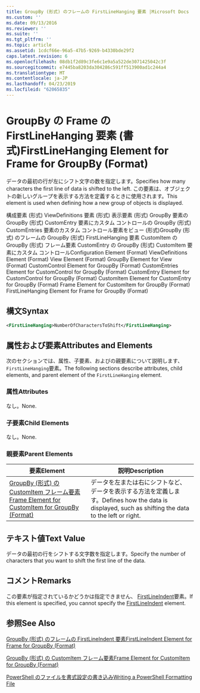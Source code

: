 ```yaml
---
title: GroupBy (形式) のフレームの FirstLineHanging 要素 |Microsoft Docs
ms.custom: ''
ms.date: 09/13/2016
ms.reviewer: ''
ms.suite: ''
ms.tgt_pltfrm: ''
ms.topic: article
ms.assetid: 1cdcf66e-96a5-47b5-9269-b4330bde29f2
caps.latest.revision: 6
ms.openlocfilehash: 08db1f2d89c3fe6c1e9a5a522de3071425042c3f
ms.sourcegitcommit: e7445ba8203da304286c591ff513900ad1c244a4
ms.translationtype: MT
ms.contentlocale: ja-JP
ms.lasthandoff: 04/23/2019
ms.locfileid: "62065835"
---
```

# <a name="firstlinehanging-element-for-frame-for-groupby-format"></a><span data-ttu-id="c3529-102">GroupBy の Frame の FirstLineHanging 要素 (書式)</span><span class="sxs-lookup"><span data-stu-id="c3529-102">FirstLineHanging Element for Frame for GroupBy (Format)</span></span>

<span data-ttu-id="c3529-103">データの最初の行が左にシフト文字の数を指定します。</span><span class="sxs-lookup"><span data-stu-id="c3529-103">Specifies how many characters the first line of data is shifted to the left.</span></span> <span data-ttu-id="c3529-104">この要素は、オブジェクトの新しいグループを表示する方法を定義するときに使用されます。</span><span class="sxs-lookup"><span data-stu-id="c3529-104">This element is used when defining how a new group of objects is displayed.</span></span>

<span data-ttu-id="c3529-105">構成要素 (形式) ViewDefinitions 要素 (形式) 表示要素 (形式) GroupBy 要素の GroupBy (形式) CustomEntry 要素にカスタム コントロールの GroupBy (形式) CustomEntries 要素のカスタム コントロール要素をビュー (形式)GroupBy (形式) のフレームの GroupBy (形式) FirstLineHanging 要素 CustomItem の GroupBy (形式) フレーム要素 CustomEntry の GroupBy (形式) CustomItem 要素にカスタム コントロール</span><span class="sxs-lookup"><span data-stu-id="c3529-105">Configuration Element (Format) ViewDefinitions Element (Format) View Element (Format) GroupBy Element for View (Format) CustomControl Element for GroupBy (Format) CustomEntries Element for CustomControl for GroupBy (Format) CustomEntry Element for CustomControl for GroupBy (Format) CustomItem Element for CustomEntry for GroupBy (Format) Frame Element for CustomItem for GroupBy (Format) FirstLineHanging Element for Frame for GroupBy (Format)</span></span>

## <a name="syntax"></a><span data-ttu-id="c3529-106">構文</span><span class="sxs-lookup"><span data-stu-id="c3529-106">Syntax</span></span>

```xml
<FirstLineHanging>NumberOfCharactersToShift</FirstLineHanging>
```

## <a name="attributes-and-elements"></a><span data-ttu-id="c3529-107">属性および要素</span><span class="sxs-lookup"><span data-stu-id="c3529-107">Attributes and Elements</span></span>

<span data-ttu-id="c3529-108">次のセクションでは、属性、子要素、およびの親要素について説明します、`FirstLineHanging`要素。</span><span class="sxs-lookup"><span data-stu-id="c3529-108">The following sections describe attributes, child elements, and parent element of the `FirstLineHanging` element.</span></span>

### <a name="attributes"></a><span data-ttu-id="c3529-109">属性</span><span class="sxs-lookup"><span data-stu-id="c3529-109">Attributes</span></span>

<span data-ttu-id="c3529-110">なし。</span><span class="sxs-lookup"><span data-stu-id="c3529-110">None.</span></span>

### <a name="child-elements"></a><span data-ttu-id="c3529-111">子要素</span><span class="sxs-lookup"><span data-stu-id="c3529-111">Child Elements</span></span>

<span data-ttu-id="c3529-112">なし。</span><span class="sxs-lookup"><span data-stu-id="c3529-112">None.</span></span>

### <a name="parent-elements"></a><span data-ttu-id="c3529-113">親要素</span><span class="sxs-lookup"><span data-stu-id="c3529-113">Parent Elements</span></span>

|<span data-ttu-id="c3529-114">要素</span><span class="sxs-lookup"><span data-stu-id="c3529-114">Element</span></span>|<span data-ttu-id="c3529-115">説明</span><span class="sxs-lookup"><span data-stu-id="c3529-115">Description</span></span>|
|-------------|-----------------|
|[<span data-ttu-id="c3529-116">GroupBy (形式) の CustomItem フレーム要素</span><span class="sxs-lookup"><span data-stu-id="c3529-116">Frame Element for CustomItem for GroupBy (Format)</span></span>](./frame-element-for-customitem-for-groupby-format.md)|<span data-ttu-id="c3529-117">データを左または右にシフトなど、データを表示する方法を定義します。</span><span class="sxs-lookup"><span data-stu-id="c3529-117">Defines how the data is displayed, such as shifting the data to the left or right.</span></span>|

## <a name="text-value"></a><span data-ttu-id="c3529-118">テキスト値</span><span class="sxs-lookup"><span data-stu-id="c3529-118">Text Value</span></span>

<span data-ttu-id="c3529-119">データの最初の行をシフトする文字数を指定します。</span><span class="sxs-lookup"><span data-stu-id="c3529-119">Specify the number of characters that you want to shift the first line of the data.</span></span>

## <a name="remarks"></a><span data-ttu-id="c3529-120">コメント</span><span class="sxs-lookup"><span data-stu-id="c3529-120">Remarks</span></span>

<span data-ttu-id="c3529-121">この要素が指定されているかどうかは指定できません、 [FirstLineIndent](./firstlineindent-element-for-frame-for-groupby-format.md)要素。</span><span class="sxs-lookup"><span data-stu-id="c3529-121">If this element is specified, you cannot specify the [FirstLineIndent](./firstlineindent-element-for-frame-for-groupby-format.md) element.</span></span>

## <a name="see-also"></a><span data-ttu-id="c3529-122">参照</span><span class="sxs-lookup"><span data-stu-id="c3529-122">See Also</span></span>

[<span data-ttu-id="c3529-123">GroupBy (形式) のフレームの FirstLineIndent 要素</span><span class="sxs-lookup"><span data-stu-id="c3529-123">FirstLineIndent Element for Frame for GroupBy (Format)</span></span>](./firstlineindent-element-for-frame-for-groupby-format.md)

[<span data-ttu-id="c3529-124">GroupBy (形式) の CustomItem フレーム要素</span><span class="sxs-lookup"><span data-stu-id="c3529-124">Frame Element for CustomItem for GroupBy (Format)</span></span>](./frame-element-for-customitem-for-groupby-format.md)

[<span data-ttu-id="c3529-125">PowerShell のファイルを書式設定の書き込み</span><span class="sxs-lookup"><span data-stu-id="c3529-125">Writing a PowerShell Formatting File</span></span>](./writing-a-powershell-formatting-file.md)

